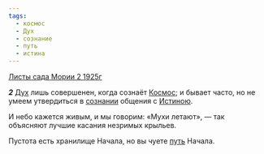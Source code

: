 ```yaml
---
tags:
  - космос
  - Дух
  - сознание
  - путь
  - истина
---
```


[Листы сада Мории 2 1925г](https://127.0.0.1:4002/agni/1925)

___2___
[Дух](../../../tags/#Дух) лишь совершенен, когда сознаёт [Космос](../../../tags/#космос); и бывает часто, но не умеем утвердиться в [сознании](../../../tags/#сознание) общения с [Истиною](../../../tags/#истина).   

И небо кажется живым, и мы говорим: «Мухи летают», — так объясняют лучшие касания незримых крыльев.   

Пустота есть хранилище Начала, но вы чуете [путь](../../../tags/#путь) Начала.   

